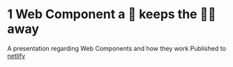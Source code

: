 # 1 Web Component a 📅 keeps the 🧑‍⚕️ away

A presentation regarding Web Components and how they work
Published to [netlify](https://1-component-a-day.netlify.app/)

